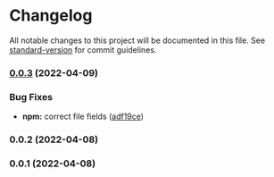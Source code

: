 # Changelog

All notable changes to this project will be documented in this file. See [standard-version](https://github.com/conventional-changelog/standard-version) for commit guidelines.

### [0.0.3](https://github.com/CorentinTh/bip39/compare/v0.0.2...v0.0.3) (2022-04-09)


### Bug Fixes

* **npm:** correct file fields ([adf19ce](https://github.com/CorentinTh/bip39/commit/adf19ce4b37c08744d356b819f1048bdb19f9300))

### 0.0.2 (2022-04-08)

### 0.0.1 (2022-04-08)
